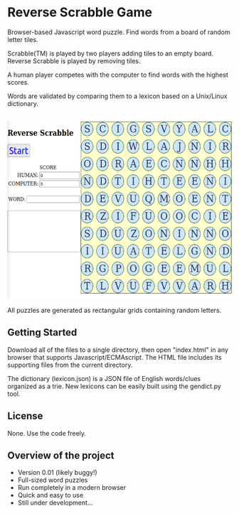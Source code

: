 # Reverse Scrabble Game

Browser-based Javascript word puzzle.
Find words from a board of random letter tiles.

Scrabble(TM) is played by two players adding tiles to an empty board.
Reverse Scrabble is played by removing tiles.

A human player competes with the computer to find words with the highest scores.

Words are validated by comparing them to a lexicon based on a Unix/Linux dictionary.

<br>
<img alt="game UI" src="gameboard.png" height="400">

All puzzles are generated as rectangular grids containing random letters.

## Getting Started
Download all of the files to a single directory, then open "index.html" in any browser that supports Javascript/ECMAscript.
The HTML file includes its supporting files from the current directory.

The dictionary (lexicon.json) is a JSON file of English words/clues organized as a trie.
New lexicons can be easily built using the gendict.py tool.

## License
None. Use the code freely.

## Overview of the project
- Version 0.01 (likely buggy!)
- Full-sized word puzzles
- Run completely in a modern browser
- Quick and easy to use
- Still under development...